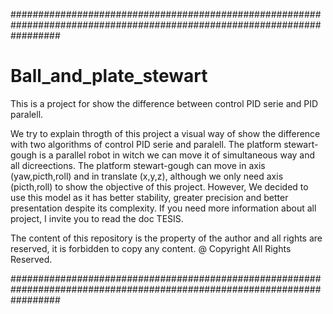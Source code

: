 #########################################################################################################################
# Ball_and_plate_stewart
This is a project for show the difference between control PID serie and PID paralell.

We try to explain throgth of this project a visual way of show the difference with two algorithms of control PID serie and paralell. 
The platform stewart-gough is a parallel robot in witch we can move it of simultaneous way and all dicreections. The platform stewart-gough can move in axis (yaw,picth,roll) and in translate (x,y,z), although we only need axis (picth,roll) to show the objective of this project. However, We decided to use this model as it has better stability, greater precision and better presentation despite its complexity. If you need more information about all project, I invite you to read the doc TESIS.

The content of this repository is the property of the author and all rights are reserved, it is forbidden to copy any content. @ Copyright All Rights Reserved.

#########################################################################################################################
